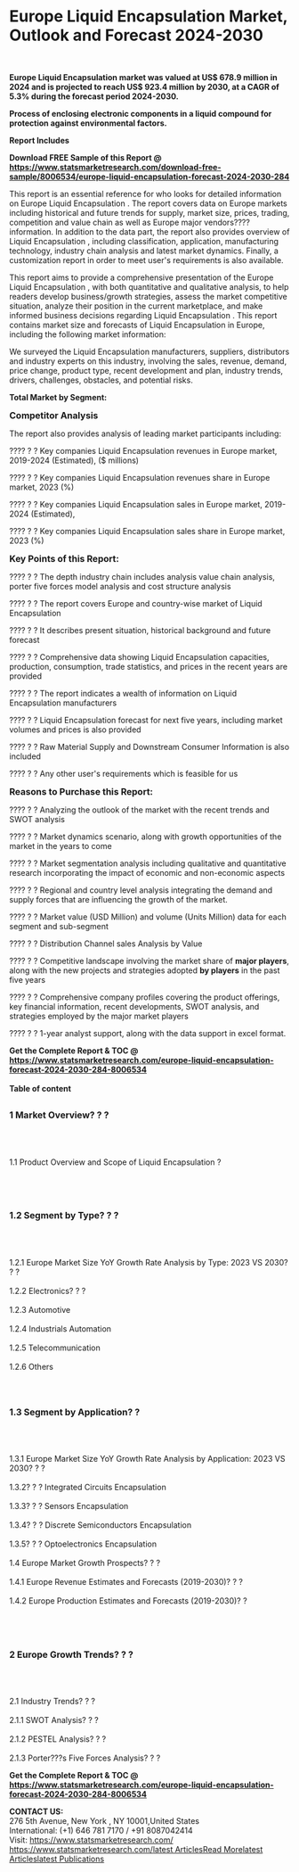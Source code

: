 <h1>Europe Liquid Encapsulation Market, Outlook and Forecast 2024-2030</h1><br/><p><strong>Europe Liquid Encapsulation market was valued at US$ 678.9 million in 2024 and is projected to reach US$ 923.4 million by 2030, at a <strong>CAGR</strong> of 5.3% during the forecast period 2024-2030.</strong></p><p><strong>Process of enclosing electronic components in a liquid compound for protection against environmental factors.</strong></p><p><strong>Report Includes</strong></p><p><strong>Download FREE Sample of this Report @ <a href="https://www.statsmarketresearch.com/download-free-sample/8006534/europe-liquid-encapsulation-forecast-2024-2030-284">https://www.statsmarketresearch.com/download-free-sample/8006534/europe-liquid-encapsulation-forecast-2024-2030-284</a></strong></p><p>This report is an essential reference for who looks for detailed information on Europe Liquid Encapsulation . The report covers data on Europe markets including historical and future trends for supply, market size, prices, trading, competition and value chain as well as Europe major vendors???? information. In addition to the data part, the report also provides overview of Liquid Encapsulation , including classification, application, manufacturing technology, industry chain analysis and latest market dynamics. Finally, a customization report in order to meet user's requirements is also available.</p><p>This report aims to provide a comprehensive presentation of the Europe Liquid Encapsulation , with both quantitative and qualitative analysis, to help readers develop business/growth strategies, assess the market competitive situation, analyze their position in the current marketplace, and make informed business decisions regarding Liquid Encapsulation . This report contains market size and forecasts of Liquid Encapsulation in Europe, including the following market information:</p><p>We surveyed the Liquid Encapsulation manufacturers, suppliers, distributors and industry experts on this industry, involving the sales, revenue, demand, price change, product type, recent development and plan, industry trends, drivers, challenges, obstacles, and potential risks.</p><p><strong>Total Market by Segment:</strong></p><p><span style="font-size:16px"><strong>Competitor Analysis</strong></span></p><p>The report also provides analysis of leading market participants including:</p><p>???? ? ? Key companies Liquid Encapsulation revenues in Europe market, 2019-2024 (Estimated), ($ millions)</p><p>???? ? ? Key companies Liquid Encapsulation revenues share in Europe market, 2023 (%)</p><p>???? ? ? Key companies Liquid Encapsulation sales in Europe market, 2019-2024 (Estimated),</p><p>???? ? ? Key companies Liquid Encapsulation sales share in Europe market, 2023 (%)</p><p><strong><span style="font-size:16px">Key Points of this Report:</span></strong></p><p>???? ? ? The depth industry chain includes analysis value chain analysis, porter five forces model analysis and cost structure analysis</p><p>???? ? ? The report covers Europe and country-wise market of Liquid Encapsulation</p><p>???? ? ? It describes present situation, historical background and future forecast</p><p>???? ? ? Comprehensive data showing Liquid Encapsulation capacities, production, consumption, trade statistics, and prices in the recent years are provided</p><p>???? ? ? The report indicates a wealth of information on Liquid Encapsulation manufacturers</p><p>???? ? ? Liquid Encapsulation forecast for next five years, including market volumes and prices is also provided</p><p>???? ? ? Raw Material Supply and Downstream Consumer Information is also included</p><p>???? ? ? Any other user's requirements which is feasible for us</p><p><strong><span style="font-size:16px">Reasons to Purchase this Report:</span></strong></p><p>???? ? ? Analyzing the outlook of the market with the recent trends and SWOT analysis</p><p>???? ? ? Market dynamics scenario, along with growth opportunities of the market in the years to come</p><p>???? ? ? Market segmentation analysis including qualitative and quantitative research incorporating the impact of economic and non-economic aspects</p><p>???? ? ? Regional and country level analysis integrating the demand and supply forces that are influencing the growth of the market.</p><p>???? ? ? Market value (USD Million) and volume (Units Million) data for each segment and sub-segment</p><p>???? ? ? Distribution Channel sales Analysis by Value</p><p>???? ? ? Competitive landscape involving the market share of <strong>major players</strong>, along with the new projects and strategies adopted <strong>by players</strong> in the past five years</p><p>???? ? ? Comprehensive company profiles covering the product offerings, key financial information, recent developments, SWOT analysis, and strategies employed by the major market players</p><p>???? ? ? 1-year analyst support, along with the data support in excel format.</p><div><b>Get the Complete Report & TOC @ <a href="https://www.statsmarketresearch.com/europe-liquid-encapsulation-forecast-2024-2030-284-8006534">https://www.statsmarketresearch.com/europe-liquid-encapsulation-forecast-2024-2030-284-8006534</a></b></div><br><b>Table of content</b><p><h2><span style="font-size:16px"><strong>1 Market Overview? ? ? </strong></span></h2><br /><br /><p>1.1 Product Overview and Scope of Liquid Encapsulation ? </p><br /><br /><h2><strong><span style="font-size:16px">1.2 Segment by Type? ? ? </span></strong></h2><br /><br /><p>1.2.1 Europe Market Size YoY Growth Rate Analysis by Type: 2023 VS 2030? ? ? <br /><br />1.2.2 Electronics? ? ? <br /><br />1.2.3 Automotive<br /><br />1.2.4 Industrials Automation<br /><br />1.2.5 Telecommunication<br /><br />1.2.6 Others<br /><br /><br /><h2><span style="font-size:16px"><strong>1.3 Segment by Application? ? </strong></span></h2><br /><br /><p>1.3.1 Europe Market Size YoY Growth Rate Analysis by Application: 2023 VS 2030? ? ? <br /><br />1.3.2? ? ? Integrated Circuits Encapsulation<br /><br />1.3.3? ? ? Sensors Encapsulation<br /><br />1.3.4? ? ? Discrete Semiconductors Encapsulation<br /><br />1.3.5? ? ? Optoelectronics Encapsulation<br /><br />1.4 Europe Market Growth Prospects? ? ? <br /><br />1.4.1 Europe Revenue Estimates and Forecasts (2019-2030)? ? ? <br /><br />1.4.2 Europe Production Estimates and Forecasts (2019-2030)? ? </p><br /><br /><h2><span style="font-size:16px"><strong>2 Europe Growth Trends? ? ? </strong></span></h2><br /><br /><p>2.1 Industry Trends? ? ? <br /><br />2.1.1 SWOT Analysis? ? ? <br /><br />2.1.2 PESTEL Analysis? ? ? <br /><br />2.1.3 Porter???s Five Forces Analysis? ? ? <br><div><b>Get the Complete Report & TOC @ <a href="https://www.statsmarketresearch.com/europe-liquid-encapsulation-forecast-2024-2030-284-8006534">https://www.statsmarketresearch.com/europe-liquid-encapsulation-forecast-2024-2030-284-8006534</a></b></div></p> <b>CONTACT US:</b><br>276 5th Avenue, New York , NY 10001,United States<br>International: (+1) 646 781 7170 / +91 8087042414<br>Visit: <a href="https://www.statsmarketresearch.com/">https://www.statsmarketresearch.com/</a><br><a href="https://gyeongbokgung.com">https://www.statsmarketresearch.com/</a><a href="https://hallyeomaritime.com">latest Articles</a><a href="https://jingwansa.com">Read More</a><a href=https://nguoiviet.jp/">latest Articles</a><a href="https://www.intelmarketresearch.com/">latest Publications</a>
